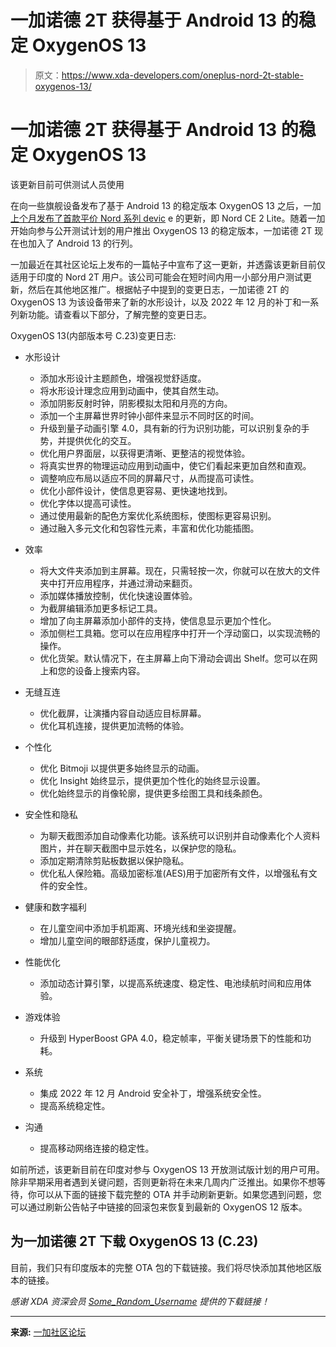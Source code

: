 # 一加诺德 2T 获得基于 Android 13 的稳定 OxygenOS 13

> 原文：<https://www.xda-developers.com/oneplus-nord-2t-stable-oxygenos-13/>

# 一加诺德 2T 获得基于 Android 13 的稳定 OxygenOS 13

该更新目前可供测试人员使用

在向一些旗舰设备发布了基于 Android 13 的稳定版本 OxygenOS 13 之后，一加[上个月发布了首款平价 Nord 系列 devic](https://www.xda-developers.com/oneplus-nord-ce-2-lite-android-13-oxygenos-13-stable/) e 的更新，即 Nord CE 2 Lite。随着一加开始向参与公开测试计划的用户推出 OxygenOS 13 的稳定版本，一加诺德 2T 现在也加入了 Android 13 的行列。

一加最近在其社区论坛上发布的一篇帖子中宣布了这一更新，并透露该更新目前仅适用于印度的 Nord 2T 用户。该公司可能会在短时间内用一小部分用户测试更新，然后在其他地区推广。根据帖子中提到的变更日志，一加诺德 2T 的 OxygenOS 13 为该设备带来了新的水形设计，以及 2022 年 12 月的补丁和一系列新功能。请查看以下部分，了解完整的变更日志。

OxygenOS 13(内部版本号 C.23)变更日志:

*   水形设计
    *   添加水形设计主题颜色，增强视觉舒适度。
    *   将水形设计理念应用到动画中，使其自然生动。
    *   添加阴影反射时钟，阴影模拟太阳和月亮的方向。
    *   添加一个主屏幕世界时钟小部件来显示不同时区的时间。
    *   升级到量子动画引擎 4.0，具有新的行为识别功能，可以识别复杂的手势，并提供优化的交互。
    *   优化用户界面层，以获得更清晰、更整洁的视觉体验。
    *   将真实世界的物理运动应用到动画中，使它们看起来更加自然和直观。
    *   调整响应布局以适应不同的屏幕尺寸，从而提高可读性。
    *   优化小部件设计，使信息更容易、更快速地找到。
    *   优化字体以提高可读性。
    *   通过使用最新的配色方案优化系统图标，使图标更容易识别。
    *   通过融入多元文化和包容性元素，丰富和优化功能插图。

*   效率
    *   将大文件夹添加到主屏幕。现在，只需轻按一次，你就可以在放大的文件夹中打开应用程序，并通过滑动来翻页。
    *   添加媒体播放控制，优化快速设置体验。
    *   为截屏编辑添加更多标记工具。
    *   增加了向主屏幕添加小部件的支持，使信息显示更加个性化。
    *   添加侧栏工具箱。您可以在应用程序中打开一个浮动窗口，以实现流畅的操作。
    *   优化货架。默认情况下，在主屏幕上向下滑动会调出 Shelf。您可以在网上和您的设备上搜索内容。

*   无缝互连
    *   优化截屏，让演播内容自动适应目标屏幕。
    *   优化耳机连接，提供更加流畅的体验。

*   个性化
    *   优化 Bitmoji 以提供更多始终显示的动画。
    *   优化 Insight 始终显示，提供更加个性化的始终显示设置。
    *   优化始终显示的肖像轮廓，提供更多绘图工具和线条颜色。

*   安全性和隐私
    *   为聊天截图添加自动像素化功能。该系统可以识别并自动像素化个人资料图片，并在聊天截图中显示姓名，以保护您的隐私。
    *   添加定期清除剪贴板数据以保护隐私。
    *   优化私人保险箱。高级加密标准(AES)用于加密所有文件，以增强私有文件的安全性。

*   健康和数字福利
    *   在儿童空间中添加手机距离、环境光线和坐姿提醒。
    *   增加儿童空间的眼部舒适度，保护儿童视力。

*   性能优化
    *   添加动态计算引擎，以提高系统速度、稳定性、电池续航时间和应用体验。

*   游戏体验
    *   升级到 HyperBoost GPA 4.0，稳定帧率，平衡关键场景下的性能和功耗。

*   系统
    *   集成 2022 年 12 月 Android 安全补丁，增强系统安全性。
    *   提高系统稳定性。

*   沟通
    *   提高移动网络连接的稳定性。

如前所述，该更新目前在印度对参与 OxygenOS 13 开放测试版计划的用户可用。除非早期采用者遇到关键问题，否则更新将在未来几周内广泛推出。如果你不想等待，你可以从下面的链接下载完整的 OTA 并手动刷新更新。如果您遇到问题，您可以通过刷新公告帖子中链接的回滚包来恢复到最新的 OxygenOS 12 版本。

## 为一加诺德 2T 下载 OxygenOS 13 (C.23)

目前，我们只有印度版本的完整 OTA 包的下载链接。我们将尽快添加其他地区版本的链接。

*感谢 XDA 资深会员 [Some_Random_Username](https://forum.xda-developers.com/m/some_random_username.8234677/) 提供的下载链接！*

* * *

**来源:** [一加社区论坛](https://community.oneplus.com/thread/1241522227846316041)